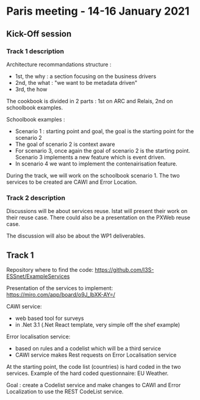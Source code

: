 # Paris meeting - 14-16 January 2021

## Kick-Off session

### Track 1 description

Architecture recommandations structure :
* 1st, the why : a section focusing on the business drivers
* 2nd, the what : "we want to be metadata driven"
* 3rd, the how

The cookbook is divided in 2 parts : 1st on ARC and Relais, 2nd on schoolbook examples.

Schoolbook examples :
* Scenario 1 : starting point and goal, the goal is the starting point for the scenario 2
* The goal of scenario 2 is context aware
* For scenario 3, once again the goal of scenario 2 is the starting point. Scenario 3 implements a new feature which is event driven.
* In scenario 4 we want to implement the contenairisation feature.

During the track, we will work on the schoolbook scenario 1. The two services to be created are CAWI and Error Location.

### Track 2 description

Discussions will be about services reuse. Istat will present their work on their reuse case. There could also be a presentation on the PXWeb reuse case.

The discussion will also be about the WP1 deliverables.

## Track 1

Repository where to find the code: https://github.com/I3S-ESSnet/ExampleServices

Presentation of the services to implement: https://miro.com/app/board/o9J_lbXK-AY=/

CAWI service:
* web based tool for surveys
* in .Net 3.1 (.Net React template, very simple off the shef example)

Error localisation service:
* based on rules and a codelist which will be a third service
* CAWI service makes Rest requests on Error Localisation service

At the starting point, the code list (countries) is hard coded in the two services. Example of the hard coded questionnaire: EU Weather. 

Goal : create a Codelist service and make changes to CAWI and Error Localization to use the REST CodeList service.

